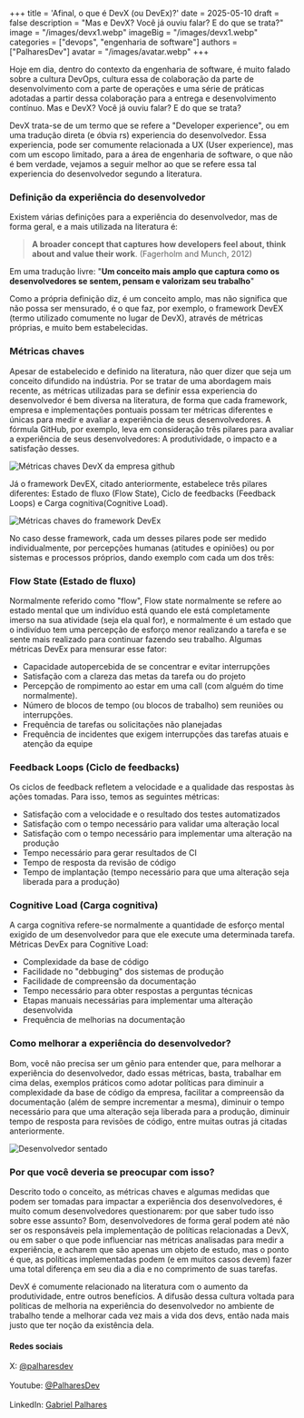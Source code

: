 +++
title = 'Afinal, o que é DevX (ou DevEx)?'
date = 2025-05-10
draft = false
description = "Mas e DevX? Você já ouviu falar? E do que se trata?"
image = "/images/devx1.webp"
imageBig = "/images/devx1.webp"
categories = ["devops", "engenharia de software"]
authors = ["PalharesDev"]
avatar = "/images/avatar.webp"
+++

Hoje em dia, dentro do contexto da engenharia de software, é muito falado sobre a cultura DevOps, cultura essa de colaboração da parte de desenvolvimento com a parte de operações e uma série de práticas adotadas a partir dessa colaboração para a entrega e desenvolvimento contínuo. Mas e DevX? Você já ouviu falar? E do que se trata?

DevX trata-se de um termo que se refere a "Developer experience", ou em uma tradução direta (e óbvia rs) experiencia do desenvolvedor. Essa experiencia, pode ser comumente relacionada a UX (User experience), mas com um escopo limitado, para a área de engenharia de software, o que não é bem verdade, vejamos a seguir melhor ao que se refere essa tal experiencia do desenvolvedor segundo a literatura.

### Definição da experiência do desenvolvedor
Existem várias definições para a experiência do desenvolvedor, mas de forma geral, e a mais utilizada na literatura é:

> **A broader concept that captures how developers feel about, think about and value their work**. (Fagerholm and Munch, 2012)

Em uma tradução livre: "**Um conceito mais amplo que captura como os desenvolvedores se sentem, pensam e valorizam seu trabalho**"

Como a própria definição diz, é um conceito amplo, mas não significa que não possa ser mensurado, é o que faz, por exemplo, o framework DevEX (termo utilizado comumente no lugar de DevX), através de métricas próprias, e muito bem estabelecidas.

### Métricas chaves
Apesar de estabelecido e definido na literatura, não quer dizer que seja um conceito difundido na indústria. Por se tratar de uma abordagem mais recente, as métricas utilizadas para se definir essa experiencia do desenvolvedor é bem diversa na literatura, de forma que cada framework, empresa e implementações pontuais possam ter métricas diferentes e únicas para medir e avaliar a experiência de seus desenvolvedores. A fórmula GitHub, por exemplo, leva em consideração três pilares para avaliar a experiência de seus desenvolvedores: A produtividade, o impacto e a satisfação desses.

![Métricas chaves DevX da empresa github](/images/devx2.webp)

Já o framework DevEX, citado anteriormente, estabelece três pilares diferentes: Estado de fluxo (Flow State), Ciclo de feedbacks (Feedback Loops) e Carga cognitiva(Cognitive Load).

![Métricas chaves do framework DevEx](/images/devx3.webp)

No caso desse framework, cada um desses pilares pode ser medido individualmente, por percepções humanas (atitudes e opiniões) ou por sistemas e processos próprios, dando exemplo com cada um dos três:

### Flow State (Estado de fluxo)

Normalmente referido como "flow", Flow state normalmente se refere ao estado mental que um indivíduo está quando ele está completamente imerso na sua atividade (seja ela qual for), e normalmente é um estado que o indivíduo tem uma percepção de esforço menor realizando a tarefa e se sente mais realizado para continuar fazendo seu trabalho. Algumas métricas DevEx para mensurar esse fator:

- Capacidade autopercebida de se concentrar e evitar interrupções
- Satisfação com a clareza das metas da tarefa ou do projeto
- Percepção de rompimento ao estar em uma call (com alguém do time normalmente).
- Número de blocos de tempo (ou blocos de trabalho) sem reuniões ou interrupções.
- Frequência de tarefas ou solicitações não planejadas
- Frequência de incidentes que exigem interrupções das tarefas atuais e atenção da equipe


### Feedback Loops (Ciclo de feedbacks)

Os ciclos de feedback refletem a velocidade e a qualidade das respostas às ações tomadas. Para isso, temos as seguintes métricas:

- Satisfação com a velocidade e o resultado dos testes automatizados
- Satisfação com o tempo necessário para validar uma alteração local
- Satisfação com o tempo necessário para implementar uma alteração na produção
- Tempo necessário para gerar resultados de CI
- Tempo de resposta da revisão de código
- Tempo de implantação (tempo necessário para que uma alteração seja liberada para a produção)

### Cognitive Load (Carga cognitiva)

A carga cognitiva refere-se normalmente a quantidade de esforço mental exigido de um desenvolvedor para que ele execute uma determinada tarefa. Métricas DevEx para Cognitive Load:

- Complexidade da base de código
- Facilidade no "debbuging" dos sistemas de produção 
- Facilidade de compreensão da documentação
- Tempo necessário para obter respostas a perguntas técnicas
- Etapas manuais necessárias para implementar uma alteração desenvolvida
- Frequência de melhorias na documentação

### Como melhorar a experiência do desenvolvedor?

Bom, você não precisa ser um gênio para entender que, para melhorar a experiência do desenvolvedor, dado essas métricas, basta, trabalhar em cima delas, exemplos práticos como adotar políticas para diminuir a complexidade da base de código da empresa, facilitar  a compreensão da documentação (além de sempre incrementar a mesma), diminuir o tempo necessário para que uma alteração seja liberada para a produção, diminuir tempo de resposta para revisões de código, entre muitas outras já citadas anteriormente.

![Desenvolvedor sentado](/images/devx4.webp)

### Por que você deveria se preocupar com isso?

Descrito todo o conceito, as métricas chaves e algumas medidas que podem ser tomadas para impactar a experiência dos desenvolvedores, é muito comum desenvolvedores questionarem: por que saber tudo isso sobre esse assunto? Bom, desenvolvedores de forma geral podem até não ser os responsáveis pela implementação de políticas relacionadas a DevX, ou em saber o que pode influenciar nas métricas analisadas para medir a experiência, e acharem que são apenas um objeto de estudo, mas o ponto é que, as políticas implementadas podem (e em muitos casos devem) fazer uma total diferença em seu dia a dia e no comprimento de suas tarefas.  

DevX é comumente relacionado na literatura com o aumento da produtividade, entre outros benefícios. A difusão dessa cultura voltada para políticas de melhoria na experiência do desenvolvedor no ambiente de trabalho tende a melhorar cada vez mais a vida dos devs, então nada mais justo que ter noção da existência dela.

#### Redes sociais
X: [@palharesdev](https://x.com/palharesdev)<br>  
Youtube: [@PalharesDev](https://www.youtube.com/@PalharesDev)<br>  
LinkedIn: [Gabriel Palhares](https://www.linkedin.com/in/gabriel-pizzani-palhares/)<br>  
<!-- Instagram: [@palharesdev](https://www.instagram.com/palharesdev/)<br>     -->